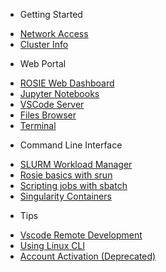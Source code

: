 - Getting Started

* [Network Access](access.md)
* [Cluster Info](about.md)

- Web Portal

* [ROSIE Web Dashboard](web/dashboard.md)
* [Jupyter Notebooks](web/ipynb.md)
* [VSCode Server](web/codeserver.md)
* [Files Browser](web/files.md)
* [Terminal](web/terminal.md)

- Command Line Interface

* [SLURM Workload Manager](cli/SLURM.md)
* [Rosie basics with srun](cli/srun.md)
* [Scripting jobs with sbatch](cli/sbatch.md)
* [Singularity Containers](cli/Singularity.md)

- Tips

* [Vscode Remote Development](tips/vscode.md)
* [Using Linux CLI](tips/linux.md)
* [Account Activation (Deprecated)](activate.md)
